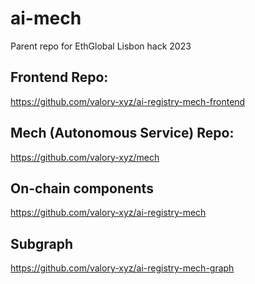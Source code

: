 # ai-mech
Parent repo for EthGlobal Lisbon hack 2023

## Frontend Repo:

https://github.com/valory-xyz/ai-registry-mech-frontend

## Mech (Autonomous Service) Repo:

https://github.com/valory-xyz/mech

## On-chain components

https://github.com/valory-xyz/ai-registry-mech

## Subgraph

https://github.com/valory-xyz/ai-registry-mech-graph
